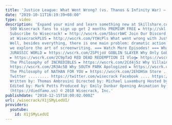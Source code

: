 ```yaml
---
title: 'Justice League: What Went Wrong? (vs. Thanos & Infinity War) – Wisecrack Edition'
date: "2019-10-11T16:19:39+08:00"
type: video
description: 'Expand your mind and learn something new at Skillshare.com! The first
  500 Wisecrack fans to sign up get 2 months PREMIUM FREE ► http://skl.sh/wisecrack16
  Subscribe to Wisecrack! ► http://wscrk.com/SbscrbWC Join Our Discord Chat and More
  at WisecrackPLUS ► http://wscrk.com/YtWcPls What went wrong with Justice League?
  Well, besides everything, there is one main problem: dramatic action. Join us as
  we explore the art of screenwriting. === Watch More Episodes! === What Went Wrong
  JURASSIC WORLD ► https://wscrk.com/2SPtjoV GOBLIN SLAYER Why Only Goblins Matter
  ► https://wscrk.com/2C9pTaQ RED DEAD REDEMPTION II Vlog► https://wscrk.com/2G11w32
  The Philosophy of INCREDIBLES ► https://wscrk.com/2Cd4j5z Why Villains Change ►
  https://wscrk.com/2R3Ac5B Why SOUTH PARK Apologized ► https://wscrk.com/2KgDM9G
  The Philosophy of NATHAN FOR YOU ► https://wscrk.com/2EhDHSm Store ........... http://wisecrackstore.com
  Twitter ......... https://twitter.com/wisecrack Facebook .... https://facebook.com/wisecrackedu
  Written by: Thomas Ambrosini Directed by: Michael Luxemburg Hosted by: Jared Bauer
  Edited by: Mark Potts Produced by: Emily Dunbar Opening Animation by: Michael Sinclair
  (https://diedfamo.us) © 2018 Wisecrack, Inc.'
publishdate: "2018-12-15T18:00:02.000Z"
url: /wisecrack/X1jSMyLedUI/
providers:
  youtube:
    id: X1jSMyLedUI
---
```

